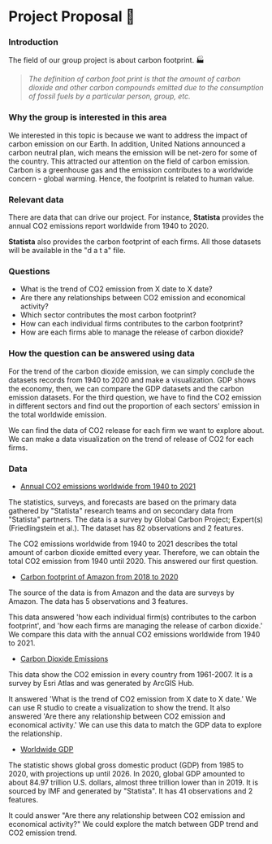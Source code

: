 # Project Proposal :tiger:
### Introduction
The field of our group project is about carbon footprint. :factory:
> _The definition of carbon foot print is that the amount of carbon dioxide and other carbon compounds emitted due to the consumption of fossil fuels by a particular person, group, etc._

### Why the group is interested in this area
We interested in this topic is because we want to address the impact of carbon emission on our Earth. In addition, United Nations announced a carbon neutral plan, wich means the emission will be net-zero for some of the country. This attracted our attention on the field of carbon emission. Carbon is a greenhouse gas and the emission contributes to a worldwide concern - global warming. Hence, the footprint is related to human value.

### Relevant data
There are data that can drive our project. For instance, **Statista** provides the annual CO2 emissions report worldwide from 1940 to 2020.

**Statista** also provides the carbon footprint of each firms. All those datasets will be available in the "d a t a" file.

### Questions
- What is the trend of CO2 emission from X date to X date?
- Are there any relationships between CO2 emission and economical activity?
- Which sector contributes the most carbon footprint?
- How can each individual firms contributes to the carbon footprint?
- How are each firms able to manage the release of carbon dioxide?

### How the question can be answered using data
For the trend of the carbon dioxide emission, we can simply conclude the datasets records from 1940 to 2020 and make a visualization. GDP shows the economy, then, we can compare the GDP datasets and the carbon emission datasets. For the third question, we have to find the CO2 emission in different sectors and find out the proportion of each sectors' emission in the total worldwide emission.

We can find the data of CO2 release for each firm we want to explore about. We can make a data visualization on the trend of release of CO2 for each firms.

### Data
- [Annual CO2 emissions worldwide from 1940 to 2021](https://www.statista.com/statistics/276629/global-co2-emissions/)

The statistics, surveys, and forecasts are based on the primary data gathered by "Statista" research teams and on secondary data from "Statista" partners. The data is a survey by Global Carbon Project; Expert(s) (Friedlingstein et al.). The dataset has 82 observations and 2 features.

The CO2 emissions worldwide from 1940 to 2021 describes the total amount of carbon dioxide emitted every year. Therefore, we can obtain the total CO2 emission from 1940 until 2020. This answered our first question.

- [Carbon footprint of Amazon from 2018 to 2020](https://www.statista.com/statistics/1235480/amazon-corporate-carbon-footprint-by-type/)

The source of the data is from Amazon and the data are surveys by Amazon. The data has 5 observations and 3 features.

This data answered 'how each individual firm(s) contributes to the carbon footprint', and 'how each firms are managing the release of carbon dioxide.' We compare this data with the annual CO2 emissions worldwide from 1940 to 2021.

- [Carbon Dioxide Emissions](https://hub.arcgis.com/maps/esri::carbon-dioxide-emissions/explore?location=-4.951548%2C114.823930%2C1.00)

This data show the CO2 emission in every country from 1961-2007. It is a survey by Esri Atlas and was generated by ArcGIS Hub.

It answered 'What is the trend of CO2 emission from X date to X date.' We can use R studio to create a visualization to show the trend. It also answered 'Are there any relationship between CO2 emission and economical activity.' We can use this data to match the GDP data to explore the relationship.

- [Worldwide GDP](https://www.statista.com/statistics/268750/global-gross-domestic-product-gdp/)

The statistic shows global gross domestic product (GDP) from 1985 to 2020, with projections up until 2026. In 2020, global GDP amounted to about 84.97 trillion U.S. dollars, almost three trillion lower than in 2019. It is sourced by IMF and generated by "Statista". It has 41 observations and 2 features.

It could answer "Are there any relationship between CO2 emission and economical activity?" We could explore the match between GDP trend and CO2 emission trend.
